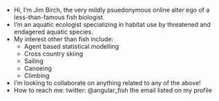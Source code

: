 - Hi, I’m Jim Birch, the very mildly psuedonymous online alter ego of a less-than-famous fish biologist.
- I’m an aquatic ecologist specializing in habitat use by threatened and endagered aquatic species.
- My interest other than fish include:
    - Agent based statistical modelling
    - Cross country skiing
    - Sailing
    - Canoeing
    - Climbing
- I’m looking to collaborate on anything related to any of the above!
- How to reach me:
    twitter: @angular_fish
    the email listed on my profile

<!---
jimbirch/jimbirch is a ✨ special ✨ repository because its `README.md` (this file) appears on your GitHub profile.
You can click the Preview link to take a look at your changes.
--->
